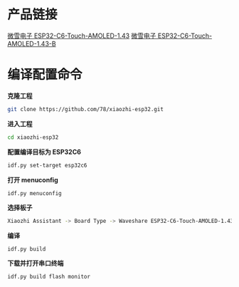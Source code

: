 # 产品链接

[微雪电子 ESP32-C6-Touch-AMOLED-1.43](https://www.waveshare.net/shop/ESP32-C6-Touch-AMOLED-1.43.htm)
[微雪电子 ESP32-C6-Touch-AMOLED-1.43-B](https://www.waveshare.net/shop/ESP32-C6-Touch-AMOLED-1.43-B.htm)

# 编译配置命令

**克隆工程**

```bash
git clone https://github.com/78/xiaozhi-esp32.git
```

**进入工程**

```bash
cd xiaozhi-esp32
```

**配置编译目标为 ESP32C6**

```bash
idf.py set-target esp32c6
```

**打开 menuconfig**

```bash
idf.py menuconfig
```

**选择板子**

```bash
Xiaozhi Assistant -> Board Type -> Waveshare ESP32-C6-Touch-AMOLED-1.43
```

**编译**

```ba
idf.py build
```

**下载并打开串口终端**

```bash
idf.py build flash monitor
```

